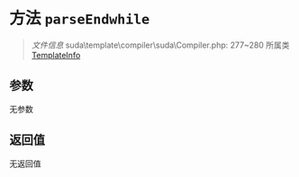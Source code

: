 # 方法 `parseEndwhile`

> *文件信息* suda\template\compiler\suda\Compiler.php: 277~280
> 所属类 [TemplateInfo](../TemplateInfo.md)




## 参数


无参数


## 返回值

无返回值
